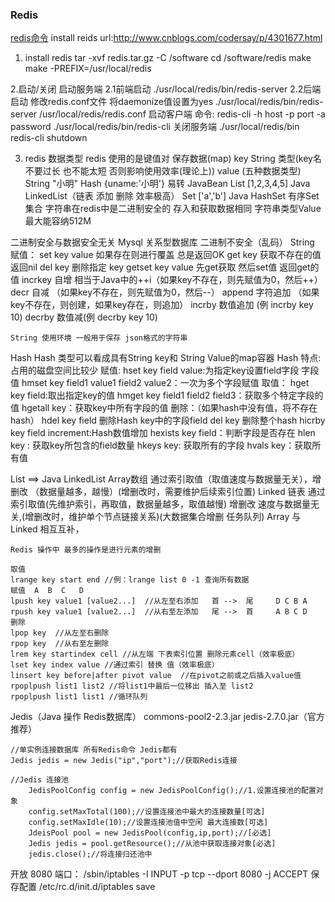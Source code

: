 ### Redis
[redis命令](http://doc.redisfans.com/)
install reids url:http://www.cnblogs.com/codersay/p/4301677.html

1. install redis
tar -xvf redis.tar.gz -C /software
cd /software/redis
make
make -PREFIX=/usr/local/redis

2.启动/关闭
    启动服务端
    2.1前端启动 ./usr/local/redis/bin/redis-server
    2.2后端启动 修改redis.conf文件 将daemonize值设置为yes ./usr/local/redis/bin/redis-server /usr/local/redis/redis.conf
    启动客户端
        命令: redis-cli -h host -p port -a password
        ./usr/local/redis/bin/redis-cli
    关闭服务端
        ./usr/local/redis/bin redis-cli shutdown
    
3. redis 数据类型
redis 使用的是键值对 保存数据(map)
    key String 类型(key名 不要过长 也不能太短 否则影响使用效率(理论上))
    value (五种数据类型) 
          String "小明"
          Hash   {uname:'小明'}   易转 JavaBean
          List   [1,2,3,4,5]      Java LinkedList（链表 添加 删除 效率极高）
          Set    ['a','b']        Java HashSet
          有序Set集合
字符串在redis中是二进制安全的    存入和获取数据相同 字符串类型Value最大能容纳512M

二进制安全与数据安全无关    Mysql 关系型数据库 二进制不安全（乱码）
String    
    赋值：
    set key value
    如果存在则进行覆盖 总是返回OK
    get key
    获取不存在的值 返回nil
    del key 删除指定 key
    getset key value 先get获取 然后set值  返回get的值
    incrkey 自增  相当于Java中的++i（如果key不存在，则先赋值为0，然后++）
    decr    自减  （如果key不存在，则先赋值为0，然后--）
    append  字符追加 （如果key不存在，则创建，如果key存在，则追加）
    incrby  数值追加 (例 incrby key 10)
    decrby  数值减(例 decrby key 10)

    String 使用环境 一般用于保存 json格式的字符串
Hash
    Hash 类型可以看成具有String key和 String Value的map容器
    Hash 特点:占用的磁盘空间比较少
    赋值:
        hset key field value:为指定key设置field字段 字段值
        hmset key field1 value1 field2 value2：一次为多个字段赋值
    取值：
        hget key field:取出指定key的值
        hmget key field1 field2 field3：获取多个特定字段的值
        hgetall key：获取key中所有字段的值
    删除：（如果hash中没有值，将不存在hash）
        hdel  key field 删除Hash key中的字段field
        del key 删除整个hash
    hicrby key field increment:Hash数值增加
    hexists key field：判断字段是否存在
    hlen key : 获取key所包含的field数量
    hkeys key: 获取所有的字段
    hvals key：获取所有值
    
List ==> Java LinkedList
    Array数组  通过索引取值（取值速度与数据量无关），增删改 （数据量越多，越慢）(增删改时，需要维护后续索引位置)
    Linked 链表 通过索引取值(先维护索引，再取值，数据量越多，取值越慢) 增删改 速度与数据量无关,(增删改时，维护单个节点链接关系)(大数据集合增删 任务队列)
    Array 与 Linked 相互互补，
    
    Redis 操作中 最多的操作是进行元素的增删
        
    取值
    lrange key start end //例：lrange list 0 -1 查询所有数据
    赋值  A  B  C   D
    lpush key value1 [value2...]  //从左至右添加   首 -->  尾     D C B A
    rpush key value1 [value2...]  //从右至左添加   尾 -->  首     A B C D
    删除
    lpop key  //从左至右删除 
    rpop key  //从右至左删除
    lrem key startindex cell //从左端 下表索引位置 删除元素cell（效率极底）
    lset key index value //通过索引 替换 值（效率极底）
    linsert key before|after pivot value  //在pivot之前或之后插入value值
    rpoplpush list1 list2 //将list1中最后一位移出 插入至 list2
    rpoplpush list1 list1 //循环队列
    
    
Jedis（Java 操作 Redis数据库）
    commons-pool2-2.3.jar
    jedis-2.7.0.jar（官方推荐）
    
    //单实例连接数据库 所有Redis命令 Jedis都有
    Jedis jedis = new Jedis("ip","port");//获取Redis连接
    
    //Jedis 连接池
        JedisPoolConfig config = new JedisPoolConfig();//1.设置连接池的配置对象
        config.setMaxTotal(100);//设置连接池中最大的连接数量[可选]
        config.setMaxIdle(10);//设置连接池值中空闲 最大连接数[可选]
        JdeisPool pool = new JedisPool(config,ip,port);//[必选]
        Jedis jedis = pool.getResource();//从池中获取连接对象[必选]   
        jedis.close();//将连接归还池中
            
    
    
开放 8080 端口：
    /sbin/iptables -I INPUT -p tcp --dport 8080 -j ACCEPT
保存配置
    /etc/rc.d/init.d/iptables save